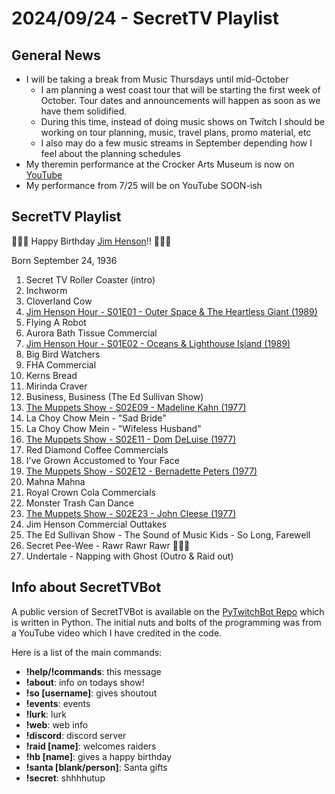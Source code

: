# 2024/09/24 - SecretTV Playlist

## General News

- I will be taking a break from Music Thursdays until mid-October
  - I am planning a west coast tour that will be starting the first week of October.  Tour dates and announcements will happen as soon as we have them solidified.
  - During this time, instead of doing music shows on Twitch I should be working on tour planning, music, travel plans, promo material, etc
  - I also may do a few music streams in September depending how I feel about the planning schedules
- My theremin performance at the Crocker Arts Museum is now on [YouTube](https://youtu.be/ptiVbGhveMU?si=gCHdL-9A_WpCVhUW)
- My performance from 7/25 will be on YouTube SOON-ish

## SecretTV Playlist

🎂🎂🎂 Happy Birthday [Jim Henson](https://en.wikipedia.org/wiki/Jim_Henson)!! 🎂🎂🎂

Born September 24, 1936

1. Secret TV Roller Coaster (intro)
2. Inchworm
3. Cloverland Cow
4. [Jim Henson Hour - S01E01 - Outer Space & The Heartless Giant (1989)](https://en.wikipedia.org/wiki/The_Jim_Henson_Hour#Episodes)
5. Flying A Robot
6. Aurora Bath Tissue Commercial
7. [Jim Henson Hour - S01E02 - Oceans & Lighthouse Island (1989)](https://en.wikipedia.org/wiki/The_Jim_Henson_Hour#Episodes)
8. Big Bird Watchers
9. FHA Commercial
10. Kerns Bread
11. Mirinda Craver
12. Business, Business (The Ed Sullivan Show)
13. [The Muppets Show - S02E09 - Madeline Kahn (1977)](https://en.wikipedia.org/wiki/List_of_The_Muppet_Show_episodes#Season_2_(1977%E2%80%9378))
14. La Choy Chow Mein - "Sad Bride"
15. La Choy Chow Mein - "Wifeless Husband"
16. [The Muppets Show - S02E11 - Dom DeLuise (1977)](https://en.wikipedia.org/wiki/List_of_The_Muppet_Show_episodes#Season_2_(1977%E2%80%9378))
17. Red Diamond Coffee Commercials
18. I've Grown Accustomed to Your Face
19. [The Muppets Show - S02E12 - Bernadette Peters (1977)](https://en.wikipedia.org/wiki/List_of_The_Muppet_Show_episodes#Season_2_(1977%E2%80%9378))
20. Mahna Mahna
21. Royal Crown Cola Commercials
22. Monster Trash Can Dance
23. [The Muppets Show - S02E23 - John Cleese (1977)](https://en.wikipedia.org/wiki/List_of_The_Muppet_Show_episodes#Season_2_(1977%E2%80%9378))
24. Jim Henson Commercial Outtakes
25. The Ed Sullivan Show - The Sound of Music Kids - So Long, Farewell
26. Secret Pee-Wee - Rawr Rawr Rawr 🐊🐊🐊
27. Undertale - Napping with Ghost (Outro & Raid out)


## Info about SecretTVBot

A public version of SecretTVBot is available on the [PyTwitchBot Repo](https://github.com/awbored/PyTwitchBot) which is written in Python.  The initial nuts and bolts of the programming was from a YouTube video which I have credited in the code.

Here is a list of the main commands:
- **!help/!commands**: this message
- **!about**: info on todays show!
- **!so [username]**: gives shoutout
- **!events**: events
- **!lurk**: lurk
- **!web**: web info
- **!discord**: discord server
- **!raid [name]**: welcomes raiders
- **!hb [name]**: gives a happy birthday
- **!santa [blank/person]**: Santa gifts
- **!secret**: shhhhutup

